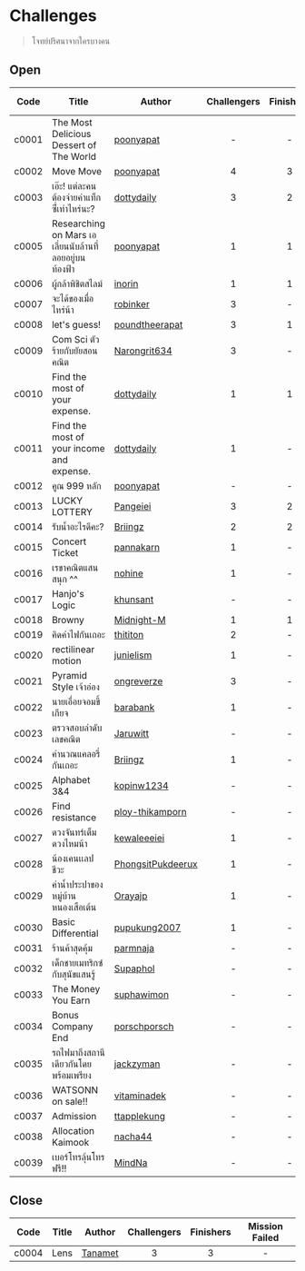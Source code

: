 # Challenges #
> โจทย์ปริศนาจากใครบางคน

## Open ##
| Code | Title | Author | Challengers | Finishers | Mission Failed |
| ------ | ------- | -------- | :-------: | :-------: | :-----: |
| c0001 | The Most Delicious Dessert of The World | [poonyapat](https://github.com/poonyapat) | - | - | - |
| c0002 | Move Move | [poonyapat](https://github.com/poonyapat) | 4 | 3 | 2 |
| c0003 | เอ๊ะ! แต่ละคนต้องจ่ายค่าแท็กซี่่เท่าไหร่นะ? | [dottydaily](https://github.com/dottydaily) | 3 | 2 | 2 |
| c0005 | Researching on Mars เอเลี่ยนนับล้านที่ลอยอยู่บนท้องฟ้า | [poonyapat](https://github.com/poonyapat) | 1 | 1 | - |
| c0006 | ผู้กล้าพิชิตสไลม์ | [inorin](https://github.com/inorinchan) | 1 | 1 | - |
| c0007 | จะได้ของเมื่อไหร่น้า | [robinker](https://github.com/robinker) | 3 | - | 1 |
| c0008 | let's guess! | [poundtheerapat](https://github.com/poundtheerapat) | 3 | 1 | - |
| c0009 | Com Sci ตัวร้ายกับยัยสอนคณิต | [Narongrit634](https://github.com/Narongrit634) | 3 | - | - |
| c0010 | Find the most of your expense. | [dottydaily](https://github.com/dottydaily) | 1 | 1 | - |
| c0011 | Find the most of your income and expense. | [dottydaily](https://github.com/dottydaily) | 1 | - | - |
| c0012 | คูณ 999 หลัก | [poonyapat](https://github.com/poonyapat) | - | - | - |
| c0013 | LUCKY LOTTERY | [Pangeiei](https://github.com/Pangeiei) | 3 | 2 | - |
| c0014 | รับน้ำอะไรดีคะ? | [Briingz](https://github.com/Briingz) | 2 | 2 | - |
| c0015 | Concert Ticket | [pannakarn](https://github.com/pannakarn) | 1 | - | - |
| c0016 | เรขาคณิตแสนสนุก ^^ | [nohine](https://github.com/nohine) | 1 | - | - |
| c0017 | Hanjo's Logic | [khunsant](https://github.com/khunsant) | - | - | - |
| c0018 | Browny | [Midnight-M](https://github.com/Midnight-M) | 1 | 1 | - |
| c0019 | คิดค่าไฟกันเถอะ | [thititon](https://github.com/thititon) | 2 | - | - |
| c0020 | rectilinear motion | [junielism](https://github.com/junielism) | 1 | - | - |
| c0021 | Pyramid Style เจ้าอ๋อง | [ongreverze](https://github.com/ongreverze) | 3 | - | - |
| c0022 | นายเอื่อยจอมขี้เกียจ | [barabank](https://github.com/barabank) | 1 | - | - |
| c0023 | ตรวจสอบลำดับเลขคณิต | [Jaruwitt](https://github.com/Jaruwitt) | - | - | - |
| c0024 | คำนวณแคลอรี่กันเถอะ | [Briingz](https://github.com/Briingz) | 1 | - | - |
| c0025 | Alphabet 3&4 | [kopinw1234](https://github.com/kopinw1234) | - | - | - |
| c0026 | Find resistance | [ploy-thikamporn](https://github.com/ploy-thikamporn) | - | - | - |
| c0027 | ดวงจันทร์เต็มดวงไหมน้า | [kewaleeeiei](https://github.com/kewaleeeiei) | 1 | - | - |
| c0028 | น้องเคนเเลปชีวะ | [PhongsitPukdeerux](https://github.com/PhongsitPukdeerux) | 1 | - | - |
| c0029 | ค่าน้ำประปาของหมู่บ้านหนองเสือเต้น | [Orayajp](https://github.com/Orayajp) | 1 | - | - |
| c0030 | Basic Differential | [pupukung2007](https://github.com/pupukung2007) | 1 | - | - |
| c0031 | ร้านค้าสุดคุ้ม | [parmnaja](https://github.com/parmnaja) | - | - | - |
| c0032 | เด็กชายเมทริกซ์กับสุนัขแสนรู้ | [Supaphol](https://github.com/Supaphol) | - | - | - |
| c0033 | The Money You Earn | [suphawimon](https://github.com/suphawimon) | - | - | - |
| c0034 | Bonus Company End | [porschporsch](https://github.com/porschporsch) | - | - | - |
| c0035 | รถไฟมาถึงสถานีเดียวกันโดยพร้อมเพรียง | [jackzyman](https://github.com/jackzyman) | - | - | - |
| c0036 | WATSONN on sale!! | [vitaminadek](https://github.com/vitaminadek) | - | - | - |
| c0037 | Admission | [ttapplekung](https://github.com/ttapplekung) | - | - | - |
| c0038 | Allocation Kaimook | [nacha44](https://github.com/nacha44) | - | - | - |
| c0039 | เบอร์โทรลุ้นโทรฟรี!! | [MindNa](https://github.com/MindNa) | - | - | - |

## Close ##
| Code | Title | Author | Challengers | Finishers | Mission Failed |
| ------ | ------- | -------- | :-------: | :-------: | :-----: |
| c0004 | Lens | [Tanamet](https://github.com/Tanamet) | 3 | 3 | - |
